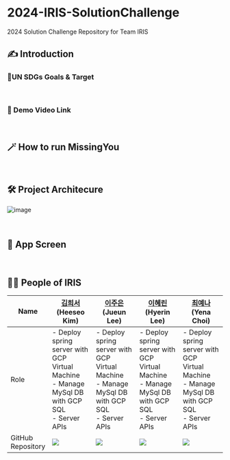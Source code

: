 # 2024-IRIS-SolutionChallenge
2024 Solution Challenge Repository for Team IRIS

## ✍️ Introduction

### 🚩UN SDGs Goals & Target

<br/>

### 🎥  Demo Video Link

<br/>

## 🪄 How to run MissingYou

<br/>

## 🛠  Project Architecure
![image](https://github.com/dsc-sookmyung/2024-IRIS-SolutionChallenge/assets/68546023/b1b573ab-c66c-4d10-b0f1-6a86ead06c05)

<br/>

## 📱  App Screen

<br/>

## 👯‍♀️  People of IRIS
|Name|[김희서]() <br/> (Heeseo Kim)|[이주은](https://github.com/lizuAg) <br/> (Jueun Lee)|[이혜린]() <br/> (Hyerin Lee)|[최예나]() <br/> (Yena Choi)|
|---|---|---|---|---|
|Role|- Deploy spring server with GCP Virtual Machine<br/>- Manage MySql DB with GCP SQL<br/>- Server APIs|- Deploy spring server with GCP Virtual Machine<br/>- Manage MySql DB with GCP SQL<br/>- Server APIs|- Deploy spring server with GCP Virtual Machine<br/>- Manage MySql DB with GCP SQL<br/>- Server APIs|- Deploy spring server with GCP Virtual Machine<br/>- Manage MySql DB with GCP SQL<br/>- Server APIs|
|GitHub<br/>Repository|[<img src="https://github.com/lizuAg.png">](https://github.com/lizuAg)|<img src="https://github.com/lizuAg.png">|<img src="https://github.com/lizuAg.png">|<img src="https://github.com/lizuAg.png">|
